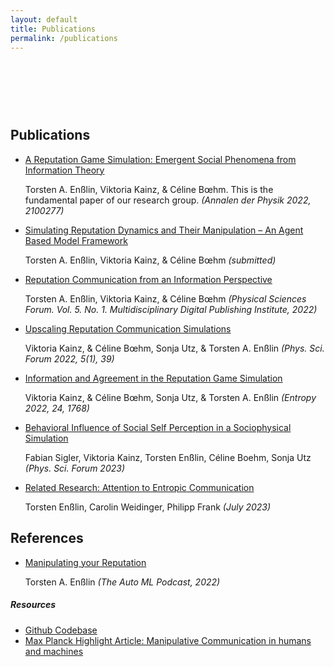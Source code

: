 ```yaml
---
layout: default
title: Publications
permalink: /publications
---
```


<div class="container">
    <h2 class="section-title" style="margin-top: 120px">Publications</h2>
    <ul class="list-unstyled">
        <li>
        <a href="https://dx.doi.org/10.1002/andp.202100277" target="_blank">A Reputation Game Simulation: Emergent Social Phenomena from Information Theory</a>
        <p>Torsten A. Enßlin, Viktoria Kainz, & Céline Bœhm. This is the fundamental paper of our research group. <i>(Annalen der Physik 2022, 2100277)</i></p>
        </li>
        <li>
        <a href="https://psyarxiv.com/wqcmb/" target="_blank">Simulating Reputation Dynamics and Their Manipulation – An Agent Based Model Framework</a>
        <p>Torsten A. Enßlin, Viktoria Kainz, & Céline Bœhm <i>(submitted)</i></p>
        </li>
        <li>
        <a href="https://dx.doi.org/10.3390/psf2022005015" target="_blank">Reputation Communication from an Information Perspective</a>
        <p>Torsten A. Enßlin, Viktoria Kainz, & Céline Bœhm <i>(Physical Sciences Forum. Vol. 5. No. 1. Multidisciplinary Digital Publishing Institute, 2022)</i></p>
        </li>
        <li>
        <a href="https://dx.doi.org/10.3390/psf2022005039" target="_blank">Upscaling Reputation Communication Simulations</a>
        <p> Viktoria Kainz, & Céline Bœhm, Sonja Utz, & Torsten A. Enßlin <i>(Phys. Sci. Forum 2022, 5(1), 39)</i></p>
        </li>
        <li>
        <a href="https://dx.doi.org/10.3390/e24121768" target="_blank">Information and Agreement in the Reputation Game Simulation</a>
        <p>Viktoria Kainz, & Céline Bœhm, Sonja Utz, & Torsten A. Enßlin <i>(Entropy 2022, 24, 1768)</i></p>
        </li>
        <li>
        <a href="https://www.mdpi.com/2673-9984/9/1/3" target="_blank">Behavioral Influence of Social Self Perception in a Sociophysical Simulation</a>
        <p>Fabian Sigler, Viktoria Kainz, Torsten Enßlin, Céline Boehm, Sonja Utz <i>(Phys. Sci. Forum 2023)</i></p>
        </li>
        <li>
        <a href="https://arxiv.org/abs/2307.11423" target="_blank">Related Research: Attention to Entropic Communication</a>
        <p>Torsten Enßlin, Carolin Weidinger, Philipp Frank <i>(July 2023)</i></p>
        </li>
    </ul>
    <h2 class="section-title">References</h2>
    <ul class="list-unstyled">
        <li>
        <a href="https://automlpodcast.com/episode/manipulating-your-reputation" target="_blank">Manipulating your Reputation</a>
        <p>Torsten A. Enßlin <i>(The Auto ML Podcast, 2022)</i></p>
        </li>
    </ul>
    <h5>Resources</h5>
    <ul class="list-unstyled">
        <li>
        <a href="https://github.com/white-flowey/reputation-game"><i class="fab fa-github"></i> Github Codebase</a>
        </li>
        <li>
        <a href="https://www.mpa-garching.mpg.de/1075123/hl202305"><i class="fas fa-exclamation-circle"></i> Max Planck Highlight Article: Manipulative Communication in humans and machines</a>
        </li>
    </ul>
    </div>
